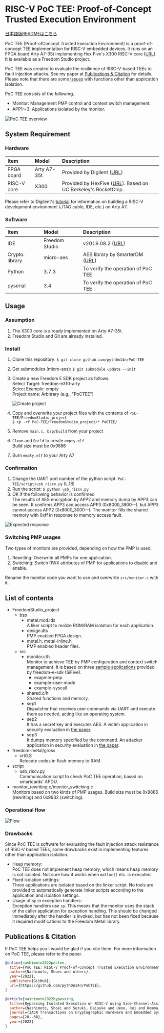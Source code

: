 # RISC-V PoC TEE: Proof-of-Concept Trusted Execution Environment

[日本語版READMEはこちら](https://github.com/pyth0n14n/PoC-TEE/blob/main/README-ja.md)

PoC TEE (Proof-ofConcept Trusted Execution Environment) is a proof-of-concept TEE implementation for RISC-V embedded devices.
It runs on an FPGA board Arty A7-35t implementing Hex Five's X300 RISC-V core ([URL](https://github.com/hex-five/multizone-fpga)).
It is available as a Freedom Studio project.

PoC TEE was created to evaluate the resilience of RISC-V-based TEEs to fault injection attacks.
See my paper at [Publications & Citation](#Publications--Citation) for details.
Please note that there are some [issues](#Drawbacks) with functions other than application isolation.


PoC TEE consists of the following.

- Monitor: Management PMP control and context switch management.
- APP1～3: Applications isolated by the monitor.

![PoC TEE overview](image4readme/overview.jpg)

## System Requirement

### Hardware

|Item|Model|Description|
|:--|:--|:--|
|FPGA board|Arty A7-35t|Provided by Digilent ([URL](https://digilent.com/reference/programmable-logic/arty-a7/start))|
|RISC-V core|X300 |Provided by HexFive ([URL](https://github.com/hex-five/multizone-fpga)). Based on UC Berkeley's RocketChip.|

Please refer to Digilent's [tutorial](https://digilent.com/reference/programmable-logic/arty-a7/arty_a7_100_risc_v/start) for information on building a RISC-V development environment (JTAG cable, IDE, etc.) on Arty A7.

### Software

|Item|Model|Description|
|:--|:--|:--|
|IDE|Freedom Studio|v2019.08.2 ([URL](https://github.com/sifive/freedom-studio/releases))|
|Crypto. library|micro-aes|AES library by SmarterDM ([URL](https://github.com/SmarterDM/micro-aes))|
|Python|3.7.3|To verify the operation of PoC TEE|
|pyserial|3.4|To verify the operation of PoC TEE|

## Usage

### Assumption

1. The X300 core is already implemented on Arty A7-35t.
2. Freedom Studio and Git are already installed.

### Install

1. Clone this repository: `$ git clone github.com/pyth0n14n/PoC-TEE`
2. Get submodules (micro-aes): `$ git submodule update --init`
3. Create a new Freedom E SDK project as follows.  
   Select Target: freedom-e310-arty  
   Select Example: empty  
   Project name: Arbitrary (e.g., "PoCTEE")

   ![Create project](image4readme/create_project.jpg)

4. Copy and overwrite your project files with the contents of `PoC-TEE/FreedomStudio_project`  
   `$ cp -rf PoC-TEE/FreedomStudio_project/* PoCTEE/`
5. Remove `main.c, bsp/build` from your project
6. `Clean` and `Build` to create `empty.elf`  
   Build size must be 0x9886
7. Burn `empty.elf` to your Arty A7

### Confirmation

1. Change the UART port number of the python script: `PoC-TEE/script/usb_riscv.py` (L.18)
2. Run the script: `$ python usb_riscv.py`
3. OK if the following behavior is confirmed  
   The results of AES encryption by APP2 and memory dump by APP3 can be seen.
   It confirms APP3 can access APP3 (0x8000_3800--), but APP3 cannot access APP2 (0x8000_3000--).
   The monitor fills the shared memory with 0xff in response to memory access fault.

![Expected response](image4readme/correct_response.jpg)

### Switching PMP usages

Two types of monitors are provided, depending on how the PMP is used.

1. Rewriting: Overwrite all PMPs for one application.
2. Switching: Switch RWX attributes of PMP for applications to disable and enable.

Rename the monitor code you want to use and overwrite `src/monitor.c` with it.

## List of contents

- FreedomStudio_project
  - bsp
    - metal.mod.lds  
      A liker script to realize ROM/RAM isolation for each application.
    - design.dts  
      PMP enabled FPGA design.
    - metal.h, metal-inline.h  
      PMP enabled header files.
  - src
    - monitor.c/h  
      Monitor to achieve TEE by PMP configuration and context switch management.
      It is based on three [sample applications](https://github.com/sifive/freedom-e-sdk/tree/master/software) provided by freedom-e-sdk (SiFive).
      - exapmle-pmp
      - example-user-mode
      - example-syscall
    - shared.c/h  
      Shared functions and memory.
    - sep1  
      Dispatcher that receives user commands via UART and execute them as needed, acting like an operating system.
    - sep2  
      It has a secret key and executes AES. A victim application in security evaluation in [the paper](#Publications--Citation).
    - sep3  
      It dumps memory specified by the command. An attacker application in security evaluation in [the paper](#Publications--Citation).
- freedom-metal/gross
  - crt0.S  
    Relocate codes in flash memory to RAM.
- script
  - usb_riscv.py  
    Communication script to check PoC TEE operation, based on smartcards' APDU.
- monitor_rewriting.c/monitor_switching.c  
  Monitors based on two kinds of PMP usages.
  Build size must be 0x9886 (rewriting) and 0x9932 (switching).

### Operational flow

![Flow](image4readme/flow.jpg)

### Drawbacks

Since PoC TEE is software for evaluating the fault injection attack resistance of RISC-V based TEEs, some drawbacks exist in implementing features other than application isolation.

- Heap memory:  
  PoC TEE does not implement heap memory, which means heap memory is not isolated.
  Not sure how it works when `malloc()` etc. is executed.
- Fixed isolation settings:  
  Three applications are isolated based on the linker script.
  No tools are provided to automatically generate linker scripts according to the application and isolation settings.
- Usage of `sp` in exception handlers:  
  Exception handlers use `sp`.
  This means that the monitor uses the stack of the caller application for exception handling.
  This should be changed immediately after the handler is invoked, but has not been fixed because it required modifications to the Freedom Metal library.

## Publications & Citation

If PoC TEE helps you I would be glad if you cite them.
For more information on PoC TEE, please refer to the paper.

```bibtex
@online{nashimoto2022poctee,
  title={PoC TEE: RISC-V Proof-of-Concept Trusted Execution Environment},
  author={Nashimoto, Shoei and others},
  year={2022},
  publisher={GitHub},
  url={https://github.com/pyth0n14n/PoCTEE},
}

@article{nashimoto2022bypassing,
  title={Bypassing Isolated Execution on RISC-V using Side-Channel-Assisted Fault-Injection and Its Countermeasure},
  author={Nashimoto, Shoei and Suzuki, Daisuke and Ueno, Rei and Homma, Naofumi},
  journal={IACR Transactions on Cryptographic Hardware and Embedded Systems},
  pages={28--68},
  year={2022}
}
```
